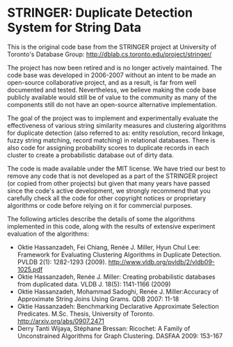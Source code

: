 # STRINGER: Duplicate Detection System for String Data

This is the original code base from the STRINGER project at University of Toronto's Database Group: http://dblab.cs.toronto.edu/project/stringer/

The project has now been retired and is no longer actively maintained. The code base was developed in 2006-2007 without an intent to be made an open-source collaborative project, and as a result, is far from well documented and tested. Nevertheless, we believe making the code base publicly available would still be of value to the community as many of the components still do not have an open-source alternative implementation.

The goal of the project was to implement and experimentally evaluate the effectiveness of various string similarity measures and clustering algorithms for duplicate detection (also referred to as: entity resolution, record linkage, fuzzy string matching, record matching) in relational databases. There is also code for assigning probability scores to duplicate records in each cluster to create a probabilistic database out of dirty data.

The code is made available under the MIT license. We have tried our best to remove any code that is not developed as a part of the STRINGER project (or copied from other projects) but given that many years have passed since the code's active development, we strongly recommend that you carefully check all the code for other copyright notices or proprietary algorithms or code before relying on it for commercial purposes.

The following articles describe the details of some the algorithms implemented in this code, along with the results of extensive experiment evaluation of the algorithms:

* Oktie Hassanzadeh, Fei Chiang, Renée J. Miller, Hyun Chul Lee: Framework for Evaluating Clustering Algorithms in Duplicate Detection. PVLDB 2(1): 1282-1293 (2009). http://www.vldb.org/pvldb/2/vldb09-1025.pdf
* Oktie Hassanzadeh, Renée J. Miller: Creating probabilistic databases from duplicated data. VLDB J. 18(5): 1141-1166 (2009)
* Oktie Hassanzadeh, Mohammad Sadoghi, Renée J. Miller:Accuracy of Approximate String Joins Using Grams. QDB 2007: 11-18
* Oktie Hassanzadeh: Benchmarking Declarative Approximate Selection Predicates. M.Sc. Thesis, University of Toronto. http://arxiv.org/abs/0907.2471
* Derry Tanti Wijaya, Stéphane Bressan: Ricochet: A Family of Unconstrained Algorithms for Graph Clustering. DASFAA 2009: 153-167
